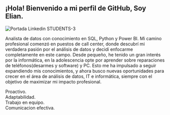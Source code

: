## ¡Hola! Bienvenido a mi perfil de GitHub, Soy Elian.

![Portada Linkedin  STUDENTS-3](https://github.com/user-attachments/assets/25d930d9-28fb-49a2-b606-707bb8bcbe01)



Analista de datos con conocimiento en SQL, Python y Power BI. 
Mi camino profesional comenzó en puestos de call center, donde descubrí mi verdadera pasión por el análisis de datos y decidí enfocarme completamente en este campo. 
Desde pequeño, he tenido un gran interés por la informática, en la adolescencia opte por aprender sobre reparaciones de teléfonos(desarmes y software) y PC. Esto me ha impulsado a seguir expandiendo mis conocimientos, y ahora busco nuevas oportunidades para crecer en el área de análisis de datos, IT e informática, siempre con el objetivo de maximizar mi impacto profesional.

Proactivo. \
Adaptabilidad. \
Trabajo en equipo. \
Comunicacion efectiva.
<!---
eliancba/eliancba is a ✨ special ✨ repository because its `README.md` (this file) appears on your GitHub profile.
You can click the Preview link to take a look at your changes.
--->
